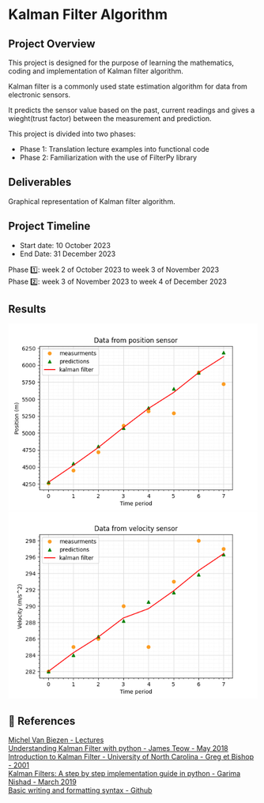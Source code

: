 # Kalman Filter Algorithm  

## Project Overview
This project is designed for the purpose of learning the mathematics, coding and implementation of Kalman filter algorithm.

Kalman filter is a commonly used state estimation algorithm for data from electronic sensors. 

It predicts the sensor value based on the past, current readings and gives a wieght(trust factor) between the measurement and prediction.

This project is divided into two phases:
- Phase 1: Translation lecture examples into functional code
- Phase 2: Familiarization with the use of FilterPy library

## Deliverables
Graphical representation of Kalman filter algorithm.

## Project Timeline
- Start date: 10 October 2023  
- End Date: 31 December 2023

Phase 1️⃣:  week 2 of October 2023 to week 3 of November 2023   
Phase 2️⃣:  week 3 of November 2023 to week 4 of December 2023

## Results
![Kalman filter on position data](Results/position_graph.png)
![Kalman filter on velocity data](Results/velocity_graph.png)

## 📑 References

[Michel Van Biezen - Lectures](https://www.youtube.com/watch?v=CaCcOwJPytQ&list=PLX2gX-ftPVXU3oUFNATxGXY90AULiqnWT&index=1)            
[Understanding Kalman Filter with python - James Teow - May 2018](https://medium.com/@jaems33/understanding-kalman-filters-with-python-2310e87b8f48)     
[Introduction to Kalman Filter - University of North Carolina - Greg et Bishop - 2001](https://courses.cs.washington.edu/courses/cse571/03wi/notes/welch-bishop-tutorial.pdf)    
[Kalman Filters: A step by step implementation guide in python - Garima Nishad - March 2019](https://medium.com/analytics-vidhya/kalman-filters-a-step-by-step-implementation-guide-in-python-91e7e123b968)    
[Basic writing and formatting syntax - Github](https://docs.github.com/en/get-started/writing-on-github/getting-started-with-writing-and-formatting-on-github/basic-writing-and-formatting-syntax)   


